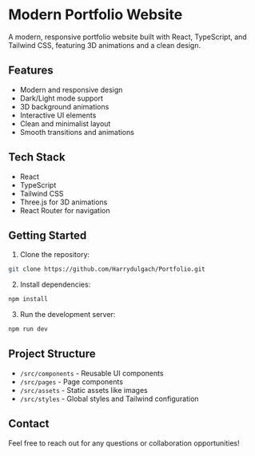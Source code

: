 # Modern Portfolio Website

A modern, responsive portfolio website built with React, TypeScript, and Tailwind CSS, featuring 3D animations and a clean design.

## Features

- Modern and responsive design
- Dark/Light mode support
- 3D background animations
- Interactive UI elements
- Clean and minimalist layout
- Smooth transitions and animations

## Tech Stack

- React
- TypeScript
- Tailwind CSS
- Three.js for 3D animations
- React Router for navigation

## Getting Started

1. Clone the repository:
```bash
git clone https://github.com/Harrydulgach/Portfolio.git
```

2. Install dependencies:
```bash
npm install
```

3. Run the development server:
```bash
npm run dev
```

## Project Structure

- `/src/components` - Reusable UI components
- `/src/pages` - Page components
- `/src/assets` - Static assets like images
- `/src/styles` - Global styles and Tailwind configuration

## Contact

Feel free to reach out for any questions or collaboration opportunities!
